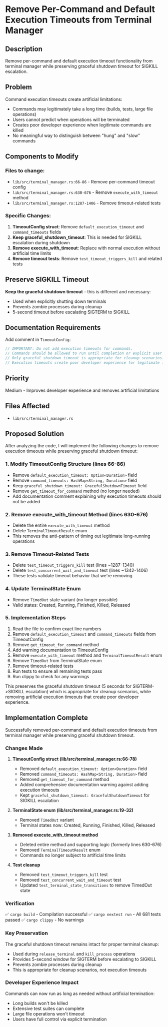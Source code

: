 # Remove Per-Command and Default Execution Timeouts from Terminal Manager

## Description
Remove per-command and default execution timeout functionality from terminal manager while preserving graceful shutdown timeout for SIGKILL escalation.

## Problem
Command execution timeouts create artificial limitations:
- Commands may legitimately take a long time (builds, tests, large file operations)
- Users cannot predict when operations will be terminated
- Creates poor developer experience when legitimate commands are killed
- No meaningful way to distinguish between "hung" and "slow" commands

## Components to Modify

### Files to change:
- `lib/src/terminal_manager.rs:66-86` - Remove per-command timeout config
- `lib/src/terminal_manager.rs:630-676` - Remove `execute_with_timeout` method
- `lib/src/terminal_manager.rs:1287-1406` - Remove timeout-related tests

### Specific Changes:
1. **TimeoutConfig struct**: Remove `default_execution_timeout` and `command_timeouts` fields
2. **Keep graceful_shutdown_timeout**: This is needed for SIGKILL escalation during shutdown
3. **Remove execute_with_timeout**: Replace with normal execution without artificial time limits
4. **Remove timeout tests**: Remove `test_timeout_triggers_kill` and related tests

## Preserve SIGKILL Timeout
**Keep the graceful shutdown timeout** - this is different and necessary:
- Used when explicitly shutting down terminals
- Prevents zombie processes during cleanup
- 5-second timeout before escalating SIGTERM to SIGKILL

## Documentation Requirements
Add comment in `TimeoutConfig`:
```rust
// IMPORTANT: Do not add execution timeouts for commands.
// Commands should be allowed to run until completion or explicit user termination.
// Only graceful shutdown timeout is appropriate for cleanup scenarios.
// Execution timeouts create poor developer experience for legitimate long-running operations.
```

## Priority
Medium - Improves developer experience and removes artificial limitations

## Files Affected  
- `lib/src/terminal_manager.rs`


## Proposed Solution

After analyzing the code, I will implement the following changes to remove execution timeouts while preserving graceful shutdown timeout:

### 1. Modify TimeoutConfig Structure (lines 66-86)
- Remove `default_execution_timeout: Option<Duration>` field
- Remove `command_timeouts: HashMap<String, Duration>` field  
- Keep `graceful_shutdown_timeout: GracefulShutdownTimeout` field
- Remove `get_timeout_for_command` method (no longer needed)
- Add documentation comment explaining why execution timeouts should not be added

### 2. Remove execute_with_timeout Method (lines 630-676)
- Delete the entire `execute_with_timeout` method
- Delete `TerminalTimeoutResult` enum
- This removes the anti-pattern of timing out legitimate long-running operations

### 3. Remove Timeout-Related Tests
- Delete `test_timeout_triggers_kill` test (lines ~1287-1340)
- Delete `test_concurrent_wait_and_timeout` test (lines ~1342-1406)
- These tests validate timeout behavior that we're removing

### 4. Update TerminalState Enum
- Remove `TimedOut` state variant (no longer possible)
- Valid states: Created, Running, Finished, Killed, Released

### 5. Implementation Steps
1. Read the file to confirm exact line numbers
2. Remove `default_execution_timeout` and `command_timeouts` fields from TimeoutConfig
3. Remove `get_timeout_for_command` method
4. Add warning documentation to TimeoutConfig
5. Remove `execute_with_timeout` method and `TerminalTimeoutResult` enum
6. Remove `TimedOut` from TerminalState enum
7. Remove timeout-related tests
8. Run tests to ensure all remaining tests pass
9. Run clippy to check for any warnings

This preserves the graceful shutdown timeout (5 seconds for SIGTERM->SIGKILL escalation) which is appropriate for cleanup scenarios, while removing artificial execution timeouts that create poor developer experience.



## Implementation Complete

Successfully removed per-command and default execution timeouts from terminal manager while preserving graceful shutdown timeout.

### Changes Made

1. **TimeoutConfig struct (lib/src/terminal_manager.rs:66-78)**
   - Removed `default_execution_timeout: Option<Duration>` field
   - Removed `command_timeouts: HashMap<String, Duration>` field
   - Removed `get_timeout_for_command` method
   - Added comprehensive documentation warning against adding execution timeouts
   - Kept `graceful_shutdown_timeout: GracefulShutdownTimeout` for SIGKILL escalation

2. **TerminalState enum (lib/src/terminal_manager.rs:19-32)**
   - Removed `TimedOut` variant
   - Terminal states now: Created, Running, Finished, Killed, Released

3. **Removed execute_with_timeout method**
   - Deleted entire method and supporting logic (formerly lines 630-676)
   - Removed `TerminalTimeoutResult` enum
   - Commands no longer subject to artificial time limits

4. **Test cleanup**
   - Removed `test_timeout_triggers_kill` test
   - Removed `test_concurrent_wait_and_timeout` test  
   - Updated `test_terminal_state_transitions` to remove TimedOut state

### Verification

✅ `cargo build` - Compilation successful
✅ `cargo nextest run` - All 681 tests passed
✅ `cargo clippy` - No warnings

### Key Preservation

The graceful shutdown timeout remains intact for proper terminal cleanup:
- Used during `release_terminal` and `kill_process` operations
- Provides 5-second window for SIGTERM before escalating to SIGKILL
- Prevents zombie processes during cleanup
- This is appropriate for cleanup scenarios, not execution timeouts

### Developer Experience Impact

Commands can now run as long as needed without artificial termination:
- Long builds won't be killed
- Extensive test suites can complete
- Large file operations won't timeout
- Users have full control via explicit termination
